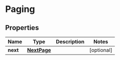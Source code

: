 

# Paging


## Properties

| Name | Type | Description | Notes |
|------------ | ------------- | ------------- | -------------|
|**next** | [**NextPage**](NextPage.md) |  |  [optional] |



